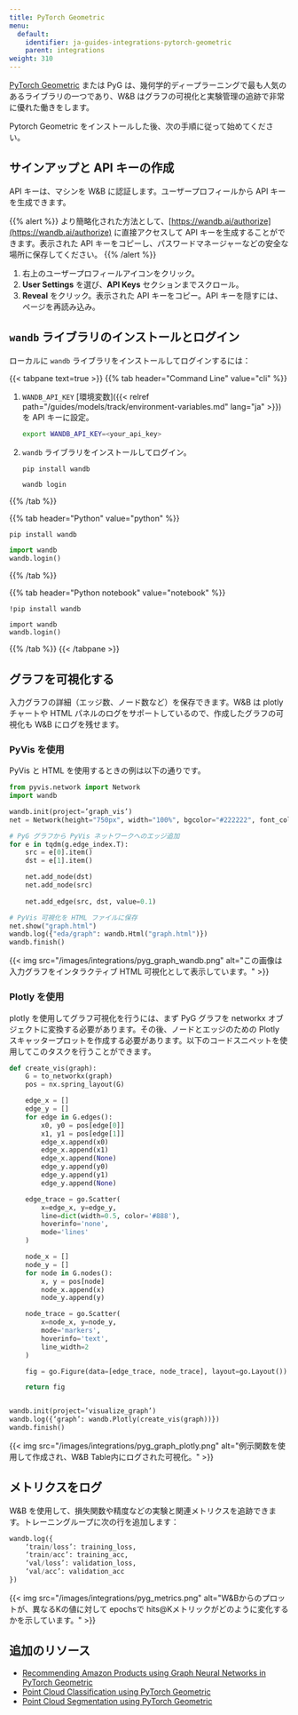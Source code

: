 ```yaml
---
title: PyTorch Geometric
menu:
  default:
    identifier: ja-guides-integrations-pytorch-geometric
    parent: integrations
weight: 310
---
```


[PyTorch Geometric](https://github.com/pyg-team/pytorch_geometric) または PyG は、幾何学的ディープラーニングで最も人気のあるライブラリの一つであり、W&B はグラフの可視化と実験管理の追跡で非常に優れた働きをします。

Pytorch Geometric をインストールした後、次の手順に従って始めてください。

## サインアップと API キーの作成

API キーは、マシンを W&B に認証します。ユーザープロフィールから API キーを生成できます。

{{% alert %}}
より簡略化された方法として、[https://wandb.ai/authorize](https://wandb.ai/authorize) に直接アクセスして API キーを生成することができます。表示された API キーをコピーし、パスワードマネージャーなどの安全な場所に保存してください。
{{% /alert %}}

1. 右上のユーザープロフィールアイコンをクリック。
1. **User Settings** を選び、**API Keys** セクションまでスクロール。
1. **Reveal** をクリック。表示された API キーをコピー。API キーを隠すには、ページを再読み込み。

## `wandb` ライブラリのインストールとログイン

ローカルに `wandb` ライブラリをインストールしてログインするには：

{{< tabpane text=true >}}
{{% tab header="Command Line" value="cli" %}}

1. `WANDB_API_KEY` [環境変数]({{< relref path="/guides/models/track/environment-variables.md" lang="ja" >}}) を API キーに設定。

    ```bash
    export WANDB_API_KEY=<your_api_key>
    ```

1. `wandb` ライブラリをインストールしてログイン。

    ```shell
    pip install wandb

    wandb login
    ```

{{% /tab %}}

{{% tab header="Python" value="python" %}}

```bash
pip install wandb
```
```python
import wandb
wandb.login()
```

{{% /tab %}}

{{% tab header="Python notebook" value="notebook" %}}

```notebook
!pip install wandb

import wandb
wandb.login()
```

{{% /tab %}}
{{< /tabpane >}}

## グラフを可視化する

入力グラフの詳細（エッジ数、ノード数など）を保存できます。W&B は plotly チャートや HTML パネルのログをサポートしているので、作成したグラフの可視化も W&B にログを残せます。

### PyVis を使用

PyVis と HTML を使用するときの例は以下の通りです。

```python
from pyvis.network import Network
import wandb

wandb.init(project=’graph_vis’)
net = Network(height="750px", width="100%", bgcolor="#222222", font_color="white")

# PyG グラフから PyVis ネットワークへのエッジ追加
for e in tqdm(g.edge_index.T):
    src = e[0].item()
    dst = e[1].item()

    net.add_node(dst)
    net.add_node(src)
    
    net.add_edge(src, dst, value=0.1)

# PyVis 可視化を HTML ファイルに保存
net.show("graph.html")
wandb.log({"eda/graph": wandb.Html("graph.html")})
wandb.finish()
```

{{< img src="/images/integrations/pyg_graph_wandb.png" alt="この画像は入力グラフをインタラクティブ HTML 可視化として表示しています。" >}}

### Plotly を使用

plotly を使用してグラフ可視化を行うには、まず PyG グラフを networkx オブジェクトに変換する必要があります。その後、ノードとエッジのための Plotly スキャッタープロットを作成する必要があります。以下のコードスニペットを使用してこのタスクを行うことができます。

```python
def create_vis(graph):
    G = to_networkx(graph)
    pos = nx.spring_layout(G)

    edge_x = []
    edge_y = []
    for edge in G.edges():
        x0, y0 = pos[edge[0]]
        x1, y1 = pos[edge[1]]
        edge_x.append(x0)
        edge_x.append(x1)
        edge_x.append(None)
        edge_y.append(y0)
        edge_y.append(y1)
        edge_y.append(None)

    edge_trace = go.Scatter(
        x=edge_x, y=edge_y,
        line=dict(width=0.5, color='#888'),
        hoverinfo='none',
        mode='lines'
    )

    node_x = []
    node_y = []
    for node in G.nodes():
        x, y = pos[node]
        node_x.append(x)
        node_y.append(y)

    node_trace = go.Scatter(
        x=node_x, y=node_y,
        mode='markers',
        hoverinfo='text',
        line_width=2
    )

    fig = go.Figure(data=[edge_trace, node_trace], layout=go.Layout())

    return fig


wandb.init(project=’visualize_graph’)
wandb.log({‘graph’: wandb.Plotly(create_vis(graph))})
wandb.finish()
```

{{< img src="/images/integrations/pyg_graph_plotly.png" alt="例示関数を使用して作成され、W&B Table内にログされた可視化。" >}}

## メトリクスをログ

W&B を使用して、損失関数や精度などの実験と関連メトリクスを追跡できます。トレーニングループに次の行を追加します：

```python
wandb.log({
	‘train/loss’: training_loss,
	‘train/acc’: training_acc,
	‘val/loss’: validation_loss,
	‘val/acc’: validation_acc
})
```

{{< img src="/images/integrations/pyg_metrics.png" alt="W&Bからのプロットが、異なるKの値に対して epochsで hits@Kメトリックがどのように変化するかを示しています。" >}}

## 追加のリソース

- [Recommending Amazon Products using Graph Neural Networks in PyTorch Geometric](https://wandb.ai/manan-goel/gnn-recommender/reports/Recommending-Amazon-Products-using-Graph-Neural-Networks-in-PyTorch-Geometric--VmlldzozMTA3MzYw#what-does-the-data-look-like?)
- [Point Cloud Classification using PyTorch Geometric](https://wandb.ai/geekyrakshit/pyg-point-cloud/reports/Point-Cloud-Classification-using-PyTorch-Geometric--VmlldzozMTExMTE3)
- [Point Cloud Segmentation using PyTorch Geometric](https://wandb.ai/wandb/point-cloud-segmentation/reports/Point-Cloud-Segmentation-using-Dynamic-Graph-CNN--VmlldzozMTk5MDcy)